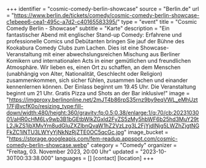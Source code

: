+++
identifier = "cosmic-comedy-berlin-showcase"
source = "Berlin.de"
url = "https://www.berlin.de/tickets/comedy/cosmic-comedy-berlin-showcase-c1ebeee6-cea1-495c-a7d2-c40165583395/"
type = "event"
title = "Cosmic Comedy Berlin - Showcase"
subtitle = "Karte"
description = "Ein fantastischer Abend mit englischer Stand-up Comedy: Erfahrene und professionelle Comics und Debütanten bringen Sie jauf der Bühne des Kookabura Comedy Clubs zum Lachen.
Dies ist eine Showcase-Veranstaltung mit einer abwechslungsreichen Mischung aus Berliner Komikern und internationalen Acts in einer gemütlichen und freundlichen Atmosphäre. Wir lieben es, einen Ort zu schaffen, an dem Menschen (unabhängig von Alter, Nationalität, Geschlecht oder Religion) zusammenkommen, sich sicher fühlen, zusammen lachen und einander kennenlernen können.
Der Einlass beginnt um 19.45 Uhr. Die Veranstaltung beginnt um 21 Uhr. Gratis Pizza und Shots an der Bar inklusive!"
image = "https://imgproxy.berlinonline.net/2mJT4b86rpS35rnz9by9eqVWL_eMhUzt17FjBvcfK0o/resizing_type:fill-down/width:480/height:360/gravity:fp:0.5:0.38/enlarge:1/q:70/cb:2023103001/aHR0cHM6Ly9wb3B1bGEtbWlkZGxld2FyZS5zMy5hbWF6b25hd3MuY29tL2JkZS1jbXMvYm8udGIuZXZlbnQvaW1hZ2VzLzg3L2FjYjdlNjg5LWZhZjgtNGFkZC1iNTU3LWYyYjNkNzRjZTE0OC5qcGc.jpg"
image_bucket = "https://storage.googleapis.com/fem-readup.appspot.com/cosmic-comedy-berlin-showcase.webp"
category = "Comedy"
organizer = "Freitag, 03. November 2023, 20:00 Uhr"
updated = "2023-10-30T00:33:38.000"
languages = []
[contact]
[location]
+++